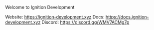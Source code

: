 Welcome to Ignition Development

Website: https://ignition-development.xyz
Docs: https://docs.ignition-development.xyz
Discord: https://discord.gg/WMV7ACMg7p
